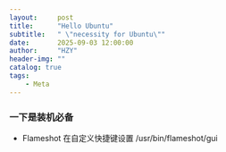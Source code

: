 ```yaml
---
layout:     post
title:      "Hello Ubuntu"
subtitle:   " \"necessity for Ubuntu\""
date:       2025-09-03 12:00:00
author:     "HZY"
header-img: ""
catalog: true
tags:
    - Meta
---
```


### 一下是装机必备
* Flameshot
在自定义快捷键设置 /usr/bin/flameshot/gui
